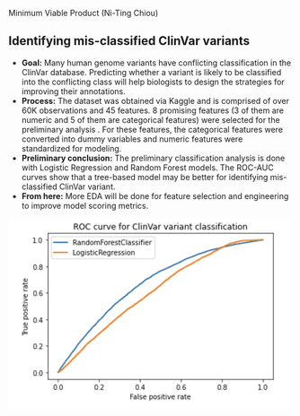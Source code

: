 Minimum Viable Product (Ni-Ting Chiou)

##  Identifying mis-classified ClinVar variants
* **Goal:** Many human genome variants have conflicting classification in the ClinVar database. Predicting whether a variant is likely to be classified into the conflicting class will help biologists to design the strategies for improving their annotations.
* **Process:** The dataset was obtained via Kaggle and is comprised of over 60K observations and 45 features. 8 promising features (3 of them are numeric and 5 of them are categorical features) were selected for the preliminary analysis . For these features, the categorical features were converted into dummy variables and numeric features were standardized for modeling.
* **Preliminary conclusion:** The preliminary classification analysis is done with Logistic Regression and Random Forest models. The ROC-AUC curves show that a tree-based model may be better for identifying mis-classified ClinVar variant.
* **From here:** More EDA will be done for feature selection and engineering to improve model scoring metrics.





![alt text](https://github.com/chiouNT/Classification/blob/main/Images/ROC2.png)
